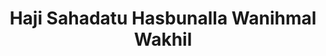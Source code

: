 ---
title: "Haji Sahadatu Hasbunalla Wanihmal Wakhil"
url: /accra/haji-sahadatu-hasbunalla-wanihmal-wakhil/
shop: Kleidung
---